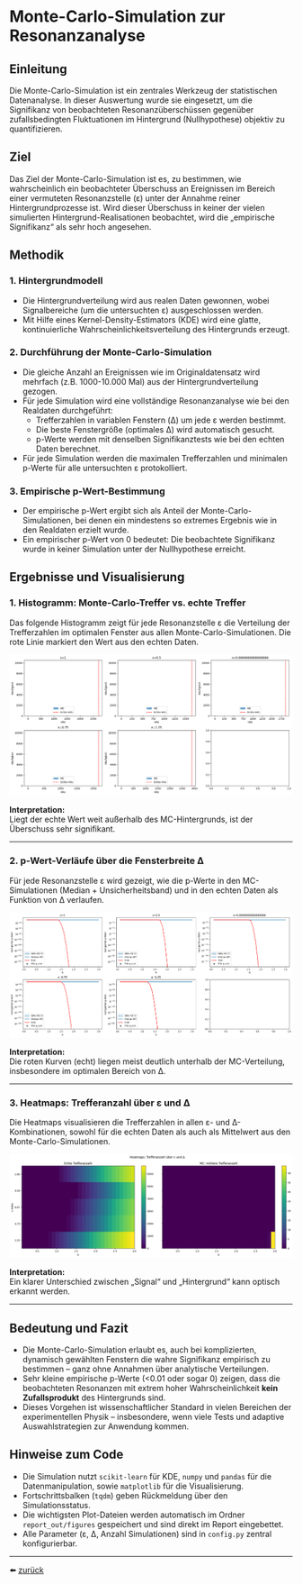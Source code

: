 # Monte-Carlo-Simulation zur Resonanzanalyse

## Einleitung

Die Monte-Carlo-Simulation ist ein zentrales Werkzeug der statistischen Datenanalyse. In dieser Auswertung wurde sie eingesetzt, um die Signifikanz von beobachteten Resonanzüberschüssen gegenüber zufallsbedingten Fluktuationen im Hintergrund (Nullhypothese) objektiv zu quantifizieren.

## Ziel

Das Ziel der Monte-Carlo-Simulation ist es, zu bestimmen, wie wahrscheinlich ein beobachteter Überschuss an Ereignissen im Bereich einer vermuteten Resonanzstelle (ε) unter der Annahme reiner Hintergrundprozesse ist. Wird dieser Überschuss in keiner der vielen simulierten Hintergrund-Realisationen beobachtet, wird die „empirische Signifikanz“ als sehr hoch angesehen.

## Methodik

### 1. Hintergrundmodell

- Die Hintergrundverteilung wird aus realen Daten gewonnen, wobei Signalbereiche (um die untersuchten ε) ausgeschlossen werden.
- Mit Hilfe eines Kernel-Density-Estimators (KDE) wird eine glatte, kontinuierliche Wahrscheinlichkeitsverteilung des Hintergrunds erzeugt.

### 2. Durchführung der Monte-Carlo-Simulation

- Die gleiche Anzahl an Ereignissen wie im Originaldatensatz wird mehrfach (z.B. 1000-10.000 Mal) aus der Hintergrundverteilung gezogen.
- Für jede Simulation wird eine vollständige Resonanzanalyse wie bei den Realdaten durchgeführt:
    - Trefferzahlen in variablen Fenstern (Δ) um jede ε werden bestimmt.
    - Die beste Fenstergröße (optimales Δ) wird automatisch gesucht.
    - p-Werte werden mit denselben Signifikanztests wie bei den echten Daten berechnet.
- Für jede Simulation werden die maximalen Trefferzahlen und minimalen p-Werte für alle untersuchten ε protokolliert.

### 3. Empirische p-Wert-Bestimmung

- Der empirische p-Wert ergibt sich als Anteil der Monte-Carlo-Simulationen, bei denen ein mindestens so extremes Ergebnis wie in den Realdaten erzielt wurde.
- Ein empirischer p-Wert von 0 bedeutet: Die beobachtete Signifikanz wurde in keiner Simulation unter der Nullhypothese erreicht.

## Ergebnisse und Visualisierung

### 1. Histogramm: Monte-Carlo-Treffer vs. echte Treffer

Das folgende Histogramm zeigt für jede Resonanzstelle ε die Verteilung der Trefferzahlen im optimalen Fenster aus allen Monte-Carlo-Simulationen. Die rote Linie markiert den Wert aus den echten Daten.

![Histogramm MC vs Echt](report_out/figures/hist_mc_vs_real_hits.png)

**Interpretation:**  
Liegt der echte Wert weit außerhalb des MC-Hintergrunds, ist der Überschuss sehr signifikant.

---

### 2. p-Wert-Verläufe über die Fensterbreite Δ

Für jede Resonanzstelle ε wird gezeigt, wie die p-Werte in den MC-Simulationen (Median + Unsicherheitsband) und in den echten Daten als Funktion von Δ verlaufen.

![p-Wert-Verläufe](report_out/figures/pvalue_curves.png)

**Interpretation:**  
Die roten Kurven (echt) liegen meist deutlich unterhalb der MC-Verteilung, insbesondere im optimalen Bereich von Δ.

---

### 3. Heatmaps: Trefferanzahl über ε und Δ

Die Heatmaps visualisieren die Trefferzahlen in allen ε- und Δ-Kombinationen, sowohl für die echten Daten als auch als Mittelwert aus den Monte-Carlo-Simulationen.

![Heatmaps Trefferanzahl](report_out/figures/heatmaps_hits.png)

**Interpretation:**  
Ein klarer Unterschied zwischen „Signal“ und „Hintergrund“ kann optisch erkannt werden.

---

## Bedeutung und Fazit

- Die Monte-Carlo-Simulation erlaubt es, auch bei komplizierten, dynamisch gewählten Fenstern die wahre Signifikanz empirisch zu bestimmen – ganz ohne Annahmen über analytische Verteilungen.
- Sehr kleine empirische p-Werte (<0.01 oder sogar 0) zeigen, dass die beobachteten Resonanzen mit extrem hoher Wahrscheinlichkeit **kein Zufallsprodukt** des Hintergrunds sind.
- Dieses Vorgehen ist wissenschaftlicher Standard in vielen Bereichen der experimentellen Physik – insbesondere, wenn viele Tests und adaptive Auswahlstrategien zur Anwendung kommen.

## Hinweise zum Code

- Die Simulation nutzt `scikit-learn` für KDE, `numpy` und `pandas` für die Datenmanipulation, sowie `matplotlib` für die Visualisierung.
- Fortschrittsbalken (`tqdm`) geben Rückmeldung über den Simulationsstatus.
- Die wichtigsten Plot-Dateien werden automatisch im Ordner `report_out/figures` gespeichert und sind direkt im Report eingebettet.
- Alle Parameter (ε, Δ, Anzahl Simulationen) sind in `config.py` zentral konfigurierbar.

---

⬅️ [zurück](../../../README.md)